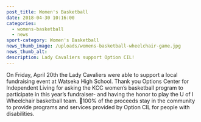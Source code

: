 ```yaml
---
post_title: Women's Basketball
date: 2018-04-30 10:16:00
categories:
  - womens-basketball
  - news
sport-category: Women's Basketball
news_thumb_image: /uploads/womens-basketball-wheelchair-game.jpg
news_thumb_alt:
description: Lady Cavaliers support Option CIL!
---
```


On Friday, April 20th the Lady Cavaliers were able to support a local fundraising event at Watseka High School. Thank you Options Center for Independent Living for asking the KCC women’s basketball program to participate in this year’s fundraiser- and having the honor to play the U of I Wheelchair basketball team. 🏀100% of the proceeds stay in the community to provide programs and services provided by Option CIL for people with disabilities.
